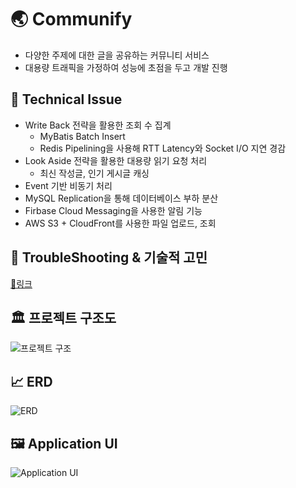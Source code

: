 # 🌏 Communify

- 다양한 주제에 대한 글을 공유하는 커뮤니티 서비스
- 대용량 트래픽을 가정하여 성능에 초점을 두고 개발 진행

## 🎯 Technical Issue

- Write Back 전략을 활용한 조회 수 집계
  - MyBatis Batch Insert
  - Redis Pipelining을 사용해 RTT Latency와 Socket I/O 지연 경감
- Look Aside 전략을 활용한 대용량 읽기 요청 처리
  - 최신 작성글, 인기 게시글 캐싱
- Event 기반 비동기 처리
- MySQL Replication을 통해 데이터베이스 부하 분산
- Firbase Cloud Messaging을 사용한 알림 기능
- AWS S3 + CloudFront를 사용한 파일 업로드, 조회

## 🤔 TroubleShooting & 기술적 고민

[🔗링크](https://github.com/steve7867/Communify/wiki/%F0%9F%A4%94-TroubleShooting-%26-%EA%B8%B0%EC%88%A0%EC%A0%81-%EA%B3%A0%EB%AF%BC)

## 🏛️ 프로젝트 구조도

![프로젝트 구조](https://github.com/user-attachments/assets/c3e08a08-2f7e-4955-b4b3-a859ea37ed5b)

## 📈 ERD

![ERD](https://github.com/user-attachments/assets/85b1e7fd-6ac5-469d-94f7-cd61ee3deb9b)

## 🖼️ Application UI

![Application UI](https://github.com/user-attachments/assets/67935549-00a2-482f-8f2c-3a3aec75032c)

